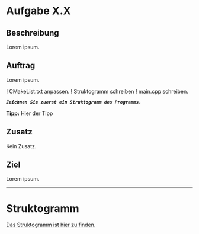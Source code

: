 # Aufgabe X.X


## Beschreibung
Lorem ipsum.



## Auftrag
Lorem ipsum.

! CMakeList.txt anpassen.
! Struktogramm schreiben
! main.cpp schreiben.

**_`Zeichnen Sie zuerst ein Struktogramm des Programms.`_**

**Tipp:** Hier der Tipp


## Zusatz
Kein Zusatz.


## Ziel
Lorem ipsum.

--------------------------------------------

# Struktogramm

[Das Struktogramm ist hier zu finden.](out/struktogramm.pdf)
